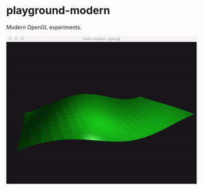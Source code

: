 # playground-modern

Modern OpenGL experiments.

![example render image](https://github.com/TernaK/playground-modern/blob/master/wave.gif)
